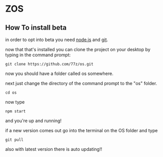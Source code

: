 # ZOS

## How To install beta

in order to opt into beta you need [node.js](https://nodejs.org/en/) and [git](https://git-scm.com/).

now that that's installed you can clone the project on your desktop by typing in the command prompt:

```
git clone https://github.com/77z/os.git
```

now you should have a folder called os somewhere.

next just change the directory of the command prompt to the "os" folder.

```
cd os
```

now type

```
npm start
```

and you're up and running!

if a new version comes out go into the terminal on the OS folder and type

```
git pull
```

also with latest version there is auto updating!!
